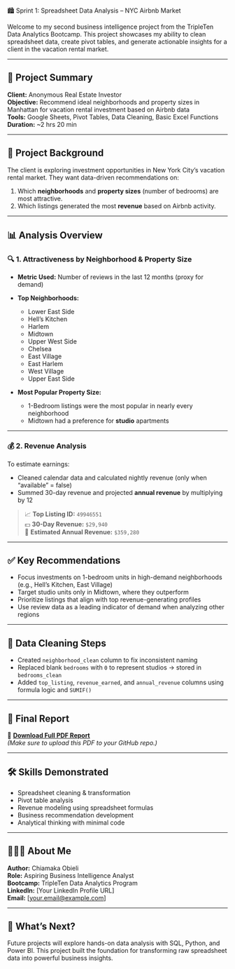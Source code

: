  🏙️ Sprint 1: Spreadsheet Data Analysis – NYC Airbnb Market

Welcome to my second business intelligence project from the TripleTen Data Analytics Bootcamp. This project showcases my ability to clean spreadsheet data, create pivot tables, and generate actionable insights for a client in the vacation rental market.

---

## 📌 Project Summary

**Client:** Anonymous Real Estate Investor  
**Objective:** Recommend ideal neighborhoods and property sizes in Manhattan for vacation rental investment based on Airbnb data  
**Tools:** Google Sheets, Pivot Tables, Data Cleaning, Basic Excel Functions  
**Duration:** ~2 hrs 20 min

---

## 🗽 Project Background

The client is exploring investment opportunities in New York City’s vacation rental market. They want data-driven recommendations on:

1. Which **neighborhoods** and **property sizes** (number of bedrooms) are most attractive.
2. Which listings generated the most **revenue** based on Airbnb activity.

---

## 📊 Analysis Overview

### 🔍 1. Attractiveness by Neighborhood & Property Size

- **Metric Used:** Number of reviews in the last 12 months (proxy for demand)
- **Top Neighborhoods:**  
  - Lower East Side  
  - Hell’s Kitchen  
  - Harlem  
  - Midtown  
  - Upper West Side  
  - Chelsea  
  - East Village  
  - East Harlem  
  - West Village  
  - Upper East Side

- **Most Popular Property Size:**  
  - 1-Bedroom listings were the most popular in nearly every neighborhood  
  - Midtown had a preference for **studio** apartments

---

### 💰 2. Revenue Analysis

To estimate earnings:
- Cleaned calendar data and calculated nightly revenue (only when “available” = false)
- Summed 30-day revenue and projected **annual revenue** by multiplying by 12

> 📈 **Top Listing ID:** `49946551`  
> 💵 **30-Day Revenue:** `$29,940`  
> 📆 **Estimated Annual Revenue:** `$359,280`

---

## ✅ Key Recommendations

- Focus investments on 1-bedroom units in high-demand neighborhoods (e.g., Hell’s Kitchen, East Village)
- Target studio units only in Midtown, where they outperform
- Prioritize listings that align with top revenue-generating profiles
- Use review data as a leading indicator of demand when analyzing other regions

---

## 🧹 Data Cleaning Steps

- Created `neighborhood_clean` column to fix inconsistent naming
- Replaced blank `bedrooms` with `0` to represent studios → stored in `bedrooms_clean`
- Added `top_listing`, `revenue_earned`, and `annual_revenue` columns using formula logic and `SUMIF()`

---

## 📄 Final Report

📎 **[Download Full PDF Report](./nyc%20airbnb%20data%20analysis.pdf)**  
_(Make sure to upload this PDF to your GitHub repo.)_

---

## 🛠️ Skills Demonstrated

- Spreadsheet cleaning & transformation
- Pivot table analysis
- Revenue modeling using spreadsheet formulas
- Business recommendation development
- Analytical thinking with minimal code

---

## 👩🏽‍💼 About Me

**Author:** Chiamaka Obieli  
**Role:** Aspiring Business Intelligence Analyst  
**Bootcamp:** TripleTen Data Analytics Program  
**LinkedIn:** [Your LinkedIn Profile URL]  
**Email:** [your.email@example.com]

---

## 🚀 What’s Next?

Future projects will explore hands-on data analysis with SQL, Python, and Power BI. This project built the foundation for transforming raw spreadsheet data into powerful business insights.

